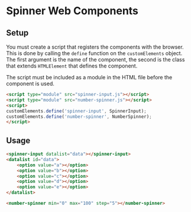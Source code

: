 # Spinner Web Components

## Setup
You must create a script that registers the components with the browser. This is done by calling the `define` function on the `customElements` object. The first argument is the name of the component, the second is the class that extends `HTMLElement` that defines the component.

The script must be included as a module in the HTML file before the component is used.

```html
<script type="module" src="spinner-input.js"></script>
<script type="module" src="number-spinner.js"></script>
<script>
customElements.define('spinner-input', SpinnerInput);
customElements.define('number-spinner', NumberSpinner);
</script>
```
## Usage

```html
<spinner-input datalist="data"></spinner-input>
<datalist id="data">
    <option value="a"></option>
    <option value="b"></option>
    <option value="c"></option>
    <option value="d"></option>
    <option value="e"></option>
</datalist>

<number-spinner min="0" max="100" step="5"></number-spinner>
```